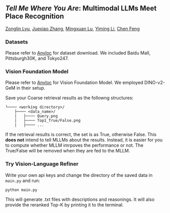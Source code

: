 ## *Tell Me Where You Are*: Multimodal LLMs Meet Place Recognition
[Zonglin Lyu](https://zonglinl.github.io/), [Juexiao Zhang](https://juexzz.github.io/), [Mingxuan Lu](https://scholar.google.com/citations?user=m4ChlREAAAAJ&hl=en), [Yiming Li](https://yimingli-page.github.io/), [Chen Feng](https://ai4ce.github.io/)


### Datasets

Please refer to [Anyloc](https://github.com/AnyLoc/AnyLoc) for dataset download. We included Baidu Mall, Pittsburgh30K, and Tokyo247.

### Vision Foundation Model

Please refer to [Anyloc](https://github.com/AnyLoc/AnyLoc) for Vision Foundation Model. We employed DINO-v2-GeM in their setup. 

Save your Coarse retrieval results as the followng structures:

```
└──── <working directory>/
    ├──── <data_name>/
    |   ├──── Query.png
    |   ├──── Top1_True/False.png
    |   ├──── ...
```
If the retrieval results is correct, the set is as True, otherwise False. This **does not** intend to tell MLLMs about the results. Instead, it is easier for you to compute whether MLLM imrpoves the performance or not. The True/False will be removed when they are fed to the MLLM.

### Try Vision-Language Refiner

Write your own api keys and change the directory of the saved data in ```main.py``` and run:

```
python main.py
```

This will generate .txt files with descriptions and reasonings. It will also provide the reranked Top-K by printing it to the terminal.
